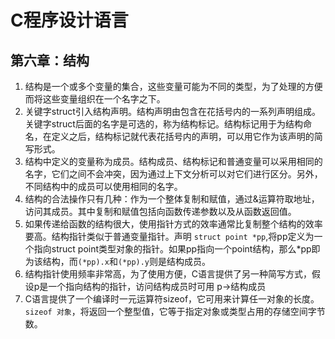 # C程序设计语言

## 第六章：结构

1. 结构是一个或多个变量的集合，这些变量可能为不同的类型，为了处理的方便而将这些变量组织在一个名字之下。
2. 关键字struct引入结构声明。结构声明由包含在花括号内的一系列声明组成。关键字struct后面的名字是可选的，称为结构标记。结构标记用于为结构命名，在定义之后，结构标记就代表花括号内的声明，可以用它作为该声明的简写形式。
3. 结构中定义的变量称为成员。结构成员、结构标记和普通变量可以采用相同的名字，它们之间不会冲突，因为通过上下文分析可以对它们进行区分。另外，不同结构中的成员可以使用相同的名字。
4. 结构的合法操作只有几种：作为一个整体复制和赋值，通过&运算符取地址，访问其成员。其中复制和赋值包括向函数传递参数以及从函数返回值。
5. 如果传递给函数的结构很大，使用指针方式的效率通常比复制整个结构的效率要高。结构指针类似于普通变量指针。声明 `struct point *pp`,将pp定义为一个指向struct point类型对象的指针。如果pp指向一个point结构，那么*pp即为该结构，而`(*pp).x`和`(*pp).y`则是结构成员。
6. 结构指针使用频率非常高，为了使用方便，C语言提供了另一种简写方式，假设p是一个指向结构的指针，访问结构成员时可用 p->结构成员
7. C语言提供了一个编译时一元运算符sizeof，它可用来计算任一对象的长度。`sizeof 对象`，将返回一个整型值，它等于指定对象或类型占用的存储空间字节数。
